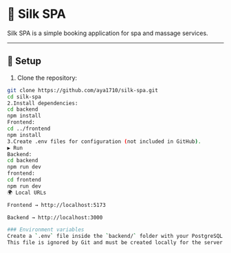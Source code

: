 # 🌸 Silk SPA

Silk SPA is a simple booking application for spa and massage services.

---

## 🚀 Setup

1. Clone the repository:
```bash
git clone https://github.com/aya1710/silk-spa.git
cd silk-spa
2.Install dependencies:
cd backend
npm install
Frontend:
cd ../frontend
npm install
3.Create .env files for configuration (not included in GitHub).
▶️ Run
Backend:
cd backend
npm run dev
frontend:
cd frontend
npm run dev
🌍 Local URLs

Frontend → http://localhost:5173

Backend → http://localhost:3000

### Environment variables
Create a `.env` file inside the `backend/` folder with your PostgreSQL settings (host, port, database, user, password).  
This file is ignored by Git and must be created locally for the server to run.
